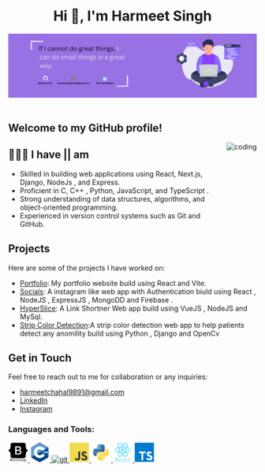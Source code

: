 <h1 align="center">Hi 👋, I'm Harmeet Singh</h1>
<div align="center">
  <img src ="./github--banner.png" />
  
</div>



 <br/>

## Welcome to my GitHub profile!

<img align = "right" alt="coding" height="290px" src="" >

## 👨🏻‍💻 I have || am
  
- Skilled in building web applications using React, Next.js, Django, NodeJs , and Express.
- Proficient in C, C++ , Python, JavaScript, and TypeScript .
- Strong understanding of data structures, algorithms, and object-oriented programming.
- Experienced in version control systems such as Git and GitHub.

## Projects

Here are some of the projects I have worked on:

- [Portfolio](https://harmeet.tk/): My portfolio website build using React and Vite.
- [Socials](https://github.com/Harmeet135/Socials): A instagram like web app with Authentication biuld using React , NodeJS , ExpressJS , MongoDD and Firebase .
- [HyperSlice](https://github.com/Harmeet135/link_shortener): A Link Shortner Web app build using VueJS , NodeJS and MySql.
- [Strip Color Detection](https://github.com/Harmeet135/Strip-Color-Detection):A strip color detection web app  to help patients detect any anomility build using Python , Django and OpenCv

## Get in Touch

Feel free to reach out to me for collaboration or any inquiries:

- [harmeetchahal9891@gmail.com](mailto:[harmeetchahal9891@gmail.com](mailto:harmeetchahal9891@gmail.com))
- [LinkedIn](https://www.linkedin.com/in/harmeetsingh4/)
- [Instagram]()


<h3 align="left">Languages and Tools:</h3>
<p align="left"> <a href="https://getbootstrap.com" target="_blank" rel="noreferrer"> <img src="https://raw.githubusercontent.com/devicons/devicon/master/icons/bootstrap/bootstrap-plain-wordmark.svg" alt="bootstrap" width="40" height="40"/> </a> <a href="https://www.w3schools.com/cpp/" target="_blank" rel="noreferrer"> <img src="https://raw.githubusercontent.com/devicons/devicon/master/icons/cplusplus/cplusplus-original.svg" alt="cplusplus" width="40" height="40"/> </a> <a href="https://git-scm.com/" target="_blank" rel="noreferrer"> <img src="https://www.vectorlogo.zone/logos/git-scm/git-scm-icon.svg" alt="git" width="40" height="40"/> </a> <a href="https://developer.mozilla.org/en-US/docs/Web/JavaScript" target="_blank" rel="noreferrer"> <img src="https://raw.githubusercontent.com/devicons/devicon/master/icons/javascript/javascript-original.svg" alt="javascript" width="40" height="40"/> </a> <a src="https://raw.githubusercontent.com/devicons/devicon/master/icons/nodejs/nodejs-original-wordmark.svg" alt="nodejs" width="40" height="40"/> </a> <a href="https://www.python.org" target="_blank" rel="noreferrer"> <img src="https://raw.githubusercontent.com/devicons/devicon/master/icons/python/python-original.svg" alt="python" width="40" height="40"/> </a> <a href="https://reactjs.org/" target="_blank" rel="noreferrer"> <img src="https://raw.githubusercontent.com/devicons/devicon/master/icons/react/react-original-wordmark.svg" alt="react" width="40" height="40"/> </a> <a href="https://www.typescriptlang.org/" target="_blank" rel="noreferrer"> <img src="https://raw.githubusercontent.com/devicons/devicon/master/icons/typescript/typescript-original.svg" alt="typescript" width="40" height="40"/> </a> </p>

